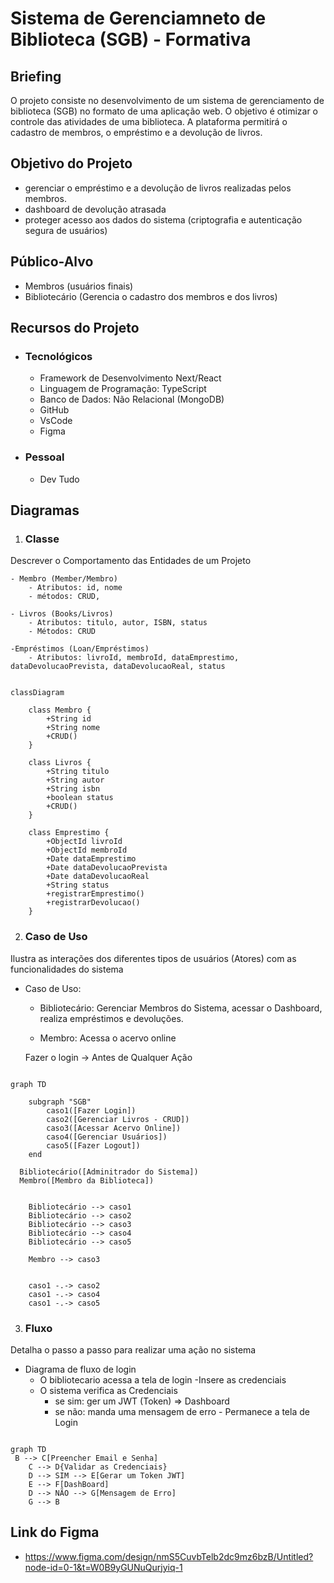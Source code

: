 # Sistema de Gerenciamneto de Biblioteca (SGB) - Formativa

## Briefing
O projeto consiste no desenvolvimento de um sistema de gerenciamento de biblioteca (SGB) no formato de uma aplicação web. O objetivo é otimizar o controle das atividades de uma biblioteca. A plataforma permitirá o cadastro de membros, o empréstimo e a devolução de livros.

## Objetivo do Projeto
- gerenciar o empréstimo e a devolução de livros realizadas pelos membros.
- dashboard de devolução atrasada
- proteger acesso aos dados do sistema (criptografia e autenticação segura de usuários)

## Público-Alvo
- Membros (usuários finais)
- Bibliotecário (Gerencia o cadastro dos membros e dos livros)

## Recursos do Projeto
- ### Tecnológicos
    - Framework de Desenvolvimento Next/React
    - Linguagem de Programação: TypeScript
    - Banco de Dados: Não Relacional (MongoDB)
    - GitHub
    - VsCode
    - Figma

- ### Pessoal
    - Dev Tudo

## Diagramas

1. ### Classe
Descrever o Comportamento das Entidades de um Projeto

    - Membro (Member/Membro)
        - Atributos: id, nome
        - métodos: CRUD,

    - Livros (Books/Livros)
        - Atributos: titulo, autor, ISBN, status
        - Métodos: CRUD

    -Empréstimos (Loan/Empréstimos)
        - Atributos: livroId, membroId, dataEmprestimo, dataDevolucaoPrevista, dataDevolucaoReal, status

```mermaid

classDiagram

    class Membro {
        +String id
        +String nome
        +CRUD()
    }

    class Livros {
        +String titulo
        +String autor
        +String isbn
        +boolean status
        +CRUD()
    }

    class Emprestimo {
        +ObjectId livroId
        +ObjectId membroId
        +Date dataEmprestimo
        +Date dataDevolucaoPrevista
        +Date dataDevolucaoReal
        +String status
        +registrarEmprestimo()
        +registrarDevolucao()
    }

```
2. ### Caso de Uso
Ilustra as interações dos diferentes tipos de usuários (Atores) com as funcionalidades do sistema

- Caso de Uso:
    - Bibliotecário: Gerenciar Membros do Sistema, acessar o Dashboard, realiza empréstimos e devoluções.

    - Membro: Acessa o acervo online

    Fazer o login -> Antes de Qualquer Ação

```mermaid

graph TD

    subgraph "SGB"
        caso1([Fazer Login])
        caso2([Gerenciar Livros - CRUD])
        caso3([Acessar Acervo Online])
        caso4([Gerenciar Usuários])
        caso5([Fazer Logout])
    end

  Bibliotecário([Adminitrador do Sistema])
  Membro([Membro da Biblioteca])


    Bibliotecário --> caso1
    Bibliotecário --> caso2
    Bibliotecário --> caso3
    Bibliotecário --> caso4
    Bibliotecário --> caso5

    Membro --> caso3


    caso1 -.-> caso2
    caso1 -.-> caso4
    caso1 -.-> caso5

```
3. ### Fluxo
Detalha o passo a passo para realizar uma ação no sistema

- Diagrama  de fluxo de login
    - O bibliotecario acessa a tela de login
    -Insere as credenciais
    - O sistema verifica as Credenciais
        - se sim: ger um JWT (Token) => Dashboard
        - se não: manda uma mensagem de erro - Permanece a tela de Login

```mermaid

graph TD
 B --> C[Preencher Email e Senha]
    C --> D{Validar as Credenciais}
    D --> SIM --> E[Gerar um Token JWT]
    E --> F[DashBoard]
    D --> NÃO --> G[Mensagem de Erro]
    G --> B

```

## Link do Figma
- https://www.figma.com/design/nmS5CuvbTelb2dc9mz6bzB/Untitled?node-id=0-1&t=W0B9yGUNuQurjyiq-1
